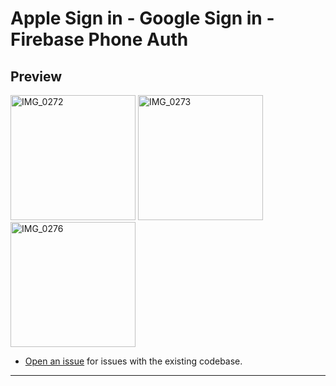 
 <h1>Apple Sign in - Google Sign in - Firebase Phone Auth </h1>

<h2>Preview</h2>

<p>
    <img src="https://github.com/xqsadness/Multi-Login/assets/81242756/59c9ff3f-6174-4066-aa56-91197c6e942f" alt="IMG_0272" width="200"/>
    <img src="https://github.com/xqsadness/Multi-Login/assets/81242756/95725fb0-249d-4dd1-87ab-f9314f24c7e3" alt="IMG_0273" width="200"/>
    <img src="https://github.com/xqsadness/Multi-Login/assets/81242756/9ab0301b-ff07-422a-9ee3-a734d3cdf8ea" alt="IMG_0276" width="200"/>
</p>

- [Open an issue](https://github.com/xqsadness/Multi-Login/issues) for issues with the existing codebase.
------------------------
